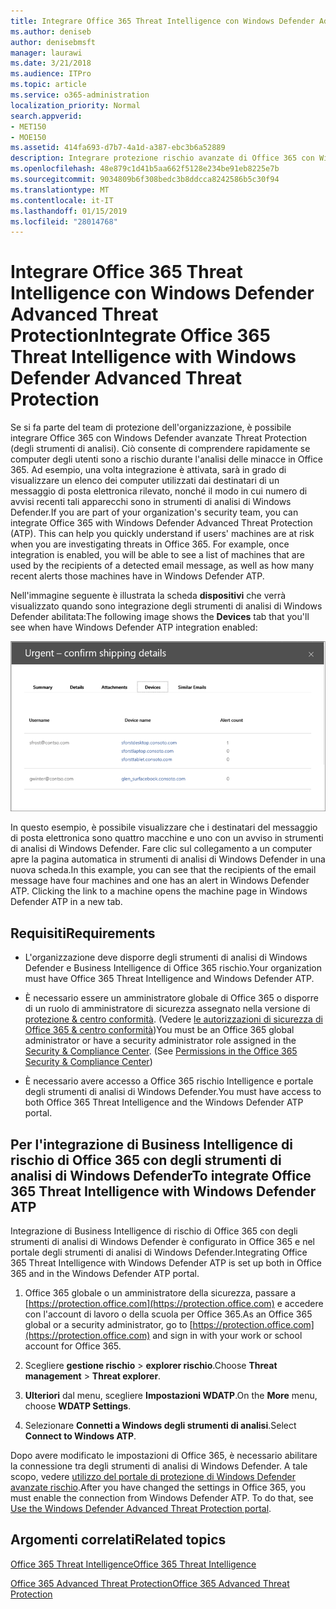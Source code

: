```yaml
---
title: Integrare Office 365 Threat Intelligence con Windows Defender Advanced Threat Protection
ms.author: deniseb
author: denisebmsft
manager: laurawi
ms.date: 3/21/2018
ms.audience: ITPro
ms.topic: article
ms.service: o365-administration
localization_priority: Normal
search.appverid:
- MET150
- MOE150
ms.assetid: 414fa693-d7b7-4a1d-a387-ebc3b6a52889
description: Integrare protezione rischio avanzate di Office 365 con Windows Defender avanzate rischio di protezione per visualizzare ulteriori informazioni sulla gestione di rischio.
ms.openlocfilehash: 48e879c1d41b5aa662f5128e234be91eb8225e7b
ms.sourcegitcommit: 9034809b6f308bedc3b8ddcca8242586b5c30f94
ms.translationtype: MT
ms.contentlocale: it-IT
ms.lasthandoff: 01/15/2019
ms.locfileid: "28014768"
---
```

# <a name="integrate-office-365-threat-intelligence-with-windows-defender-advanced-threat-protection"></a><span data-ttu-id="f9c7c-103">Integrare Office 365 Threat Intelligence con Windows Defender Advanced Threat Protection</span><span class="sxs-lookup"><span data-stu-id="f9c7c-103">Integrate Office 365 Threat Intelligence with Windows Defender Advanced Threat Protection</span></span>

<span data-ttu-id="f9c7c-p101">Se si fa parte del team di protezione dell'organizzazione, è possibile integrare Office 365 con Windows Defender avanzate Threat Protection (degli strumenti di analisi). Ciò consente di comprendere rapidamente se computer degli utenti sono a rischio durante l'analisi delle minacce in Office 365. Ad esempio, una volta integrazione è attivata, sarà in grado di visualizzare un elenco dei computer utilizzati dai destinatari di un messaggio di posta elettronica rilevato, nonché il modo in cui numero di avvisi recenti tali apparecchi sono in strumenti di analisi di Windows Defender.</span><span class="sxs-lookup"><span data-stu-id="f9c7c-p101">If you are part of your organization's security team, you can integrate Office 365 with Windows Defender Advanced Threat Protection (ATP). This can help you quickly understand if users' machines are at risk when you are investigating threats in Office 365. For example, once integration is enabled, you will be able to see a list of machines that are used by the recipients of a detected email message, as well as how many recent alerts those machines have in Windows Defender ATP.</span></span>
  
<span data-ttu-id="f9c7c-107">Nell'immagine seguente è illustrata la scheda **dispositivi** che verrà visualizzato quando sono integrazione degli strumenti di analisi di Windows Defender abilitata:</span><span class="sxs-lookup"><span data-stu-id="f9c7c-107">The following image shows the **Devices** tab that you'll see when have Windows Defender ATP integration enabled:</span></span> 
  
![Quando è abilitata degli strumenti di analisi di Windows Defender, è possibile visualizzare un elenco di computer con gli avvisi.](media/fec928ea-8f0c-44d7-80b9-a2e0a8cd4e89.PNG)
  
<span data-ttu-id="f9c7c-p102">In questo esempio, è possibile visualizzare che i destinatari del messaggio di posta elettronica sono quattro macchine e uno con un avviso in strumenti di analisi di Windows Defender. Fare clic sul collegamento a un computer apre la pagina automatica in strumenti di analisi di Windows Defender in una nuova scheda.</span><span class="sxs-lookup"><span data-stu-id="f9c7c-p102">In this example, you can see that the recipients of the email message have four machines and one has an alert in Windows Defender ATP. Clicking the link to a machine opens the machine page in Windows Defender ATP in a new tab.</span></span>
  
## <a name="requirements"></a><span data-ttu-id="f9c7c-111">Requisiti</span><span class="sxs-lookup"><span data-stu-id="f9c7c-111">Requirements</span></span>

- <span data-ttu-id="f9c7c-112">L'organizzazione deve disporre degli strumenti di analisi di Windows Defender e Business Intelligence di Office 365 rischio.</span><span class="sxs-lookup"><span data-stu-id="f9c7c-112">Your organization must have Office 365 Threat Intelligence and Windows Defender ATP.</span></span>
    
- <span data-ttu-id="f9c7c-p103">È necessario essere un amministratore globale di Office 365 o disporre di un ruolo di amministratore di sicurezza assegnato nella versione di [protezione &amp; centro conformità](https://protection.office.com). (Vedere [le autorizzazioni di sicurezza di Office 365 &amp; centro conformità](permissions-in-the-security-and-compliance-center.md))</span><span class="sxs-lookup"><span data-stu-id="f9c7c-p103">You must be an Office 365 global administrator or have a security administrator role assigned in the [Security &amp; Compliance Center](https://protection.office.com). (See [Permissions in the Office 365 Security &amp; Compliance Center](permissions-in-the-security-and-compliance-center.md))</span></span>
    
- <span data-ttu-id="f9c7c-115">È necessario avere accesso a Office 365 rischio Intelligence e portale degli strumenti di analisi di Windows Defender.</span><span class="sxs-lookup"><span data-stu-id="f9c7c-115">You must have access to both Office 365 Threat Intelligence and the Windows Defender ATP portal.</span></span>
    
## <a name="to-integrate-office-365-threat-intelligence-with-windows-defender-atp"></a><span data-ttu-id="f9c7c-116">Per l'integrazione di Business Intelligence di rischio di Office 365 con degli strumenti di analisi di Windows Defender</span><span class="sxs-lookup"><span data-stu-id="f9c7c-116">To integrate Office 365 Threat Intelligence with Windows Defender ATP</span></span>

<span data-ttu-id="f9c7c-117">Integrazione di Business Intelligence di rischio di Office 365 con degli strumenti di analisi di Windows Defender è configurato in Office 365 e nel portale degli strumenti di analisi di Windows Defender.</span><span class="sxs-lookup"><span data-stu-id="f9c7c-117">Integrating Office 365 Threat Intelligence with Windows Defender ATP is set up both in Office 365 and in the Windows Defender ATP portal.</span></span>
  
1. <span data-ttu-id="f9c7c-118">Office 365 globale o un amministratore della sicurezza, passare a [https://protection.office.com](https://protection.office.com) e accedere con l'account di lavoro o della scuola per Office 365.</span><span class="sxs-lookup"><span data-stu-id="f9c7c-118">As an Office 365 global or a security administrator, go to [https://protection.office.com](https://protection.office.com) and sign in with your work or school account for Office 365.</span></span> 
    
2. <span data-ttu-id="f9c7c-119">Scegliere **gestione rischio** \> **explorer rischio**.</span><span class="sxs-lookup"><span data-stu-id="f9c7c-119">Choose **Threat management** \> **Threat explorer**.</span></span>
    
3. <span data-ttu-id="f9c7c-120">**Ulteriori** dal menu, scegliere **Impostazioni WDATP**.</span><span class="sxs-lookup"><span data-stu-id="f9c7c-120">On the **More** menu, choose **WDATP Settings**.</span></span>
    
4. <span data-ttu-id="f9c7c-121">Selezionare **Connetti a Windows degli strumenti di analisi**.</span><span class="sxs-lookup"><span data-stu-id="f9c7c-121">Select **Connect to Windows ATP**.</span></span>
    
<span data-ttu-id="f9c7c-p104">Dopo avere modificato le impostazioni di Office 365, è necessario abilitare la connessione tra degli strumenti di analisi di Windows Defender. A tale scopo, vedere [utilizzo del portale di protezione di Windows Defender avanzate rischio](https://go.microsoft.com/fwlink/?linkid=859690).</span><span class="sxs-lookup"><span data-stu-id="f9c7c-p104">After you have changed the settings in Office 365, you must enable the connection from Windows Defender ATP. To do that, see [Use the Windows Defender Advanced Threat Protection portal](https://go.microsoft.com/fwlink/?linkid=859690).</span></span>
  
## <a name="related-topics"></a><span data-ttu-id="f9c7c-124">Argomenti correlati</span><span class="sxs-lookup"><span data-stu-id="f9c7c-124">Related topics</span></span>

[<span data-ttu-id="f9c7c-125">Office 365 Threat Intelligence</span><span class="sxs-lookup"><span data-stu-id="f9c7c-125">Office 365 Threat Intelligence</span></span>](office-365-ti.md)
  
[<span data-ttu-id="f9c7c-126">Office 365 Advanced Threat Protection</span><span class="sxs-lookup"><span data-stu-id="f9c7c-126">Office 365 Advanced Threat Protection</span></span>](office-365-atp.md)
  

